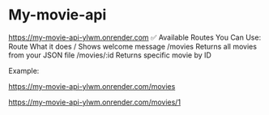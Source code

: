 # My-movie-api

https://my-movie-api-ylwm.onrender.com
✅ Available Routes You Can Use:
Route	What it does
/	Shows welcome message
/movies	Returns all movies from your JSON file
/movies/:id	Returns specific movie by ID

Example:

https://my-movie-api-ylwm.onrender.com/movies

https://my-movie-api-ylwm.onrender.com/movies/1
